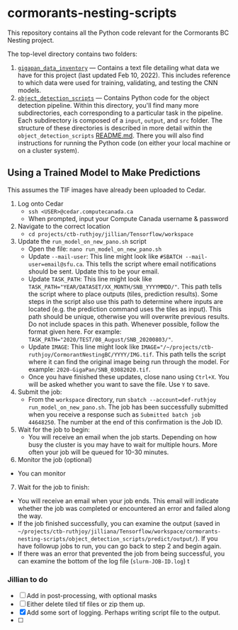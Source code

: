 # cormorants-nesting-scripts
This repository contains all the Python code relevant for the Cormorants BC Nesting project. 

The top-level directory contains two folders: 
1. [`gigapan_data_inventory`](/gigapan_data_inventory) &mdash; Contains a text file detailing what data we have for this project (last updated Feb 10, 2022). This includes reference to which data were used for training, validating, and testing the CNN models. 
2. [`object_detection_scripts`](/object_detection_scripts) &mdash; Contains Python code for the object detection pipeline. Within this directory, you'll find many more subdirectories, each corresponding to a particular task in the pipeline. Each subdirectory is composed of a `input`, `output`, and `src` folder. The structure of these directories is described in more detail within the `object_detection_scripts` [README.md](/object_detection_scripts/README.md). There you will also find instructions for running the Python code (on either your local machine or on a cluster system). 


## Using a Trained Model to Make Predictions
This assumes the TIF images have already been uploaded to Cedar. 
1. Log onto Cedar
    * `ssh <USER>@cedar.computecanada.ca`
    * When prompted, input your Compute Canada username & password
2. Navigate to the correct location
    * `cd projects/ctb-ruthjoy/jillian/Tensorflow/workspace`
3. Update the `run_model_on_new_pano.sh` script
    * Open the file: `nano run_model_on_new_pano.sh`
    * Update `--mail-user`: This line might look like 
      `#SBATCH --mail-user=email@sfu.ca`. This tells the script where email
       notifications should be sent. Update this to be your email. 
    * Update `TASK_PATH`: This line might look like `TASK_PATH="YEAR/DATASET/XX_MONTH/SNB_YYYYMMDD/"`. This path tells the script where to place outputs (tiles, prediction results). Some steps in the script also use this path to determine where inputs are located (e.g. the prediction command uses the tiles as input). This path should be unique, otherwise you will overwrite previous results. Do not include spaces in this path. Whenever possible, follow the format given here. For example: `TASK_PATH="2020/TEST/08_August/SNB_20200803/"`. 
    * Update `IMAGE`: This line might look like 
      `IMAGE="/~/projects/ctb-ruthjoy/CormorantNestingBC/YYYY/IMG.tif`. This path 
      tells the script where it can find the original image being run through the 
      model. For example: `2020-GigaPan/SNB_03082020.tif`.   
    * Once you have finished these updates, close nano using `Ctrl+X`. You will
      be asked whether you want to save the file. Use `Y` to save.
4. Submit the job: 
    * From the `workspace` directory, run 
    `sbatch --account=def-ruthjoy run_model_on_new_pano.sh`. The job has been 
     successfully submitted when you receive a response such as 
     `Submitted batch job 44648250`. The number at the end of this confirmation
     is the Job ID. 
5. Wait for the job to begin: 
    * You will receive an email when the job starts. Depending on how busy the 
      cluster is you may have to wait for multiple hours. More often your job 
      will be queued for 10-30 minutes. 
6. Monitor the job (optional)
  * You can monitor 
7. Wait for the job to finish: 
  * You will receive an email when your job ends. This email will indicate
    whether the job was completed or encountered an error and failed along the 
    way.
  * If the job finished successfully, you can examine the output (saved in 
    `~/projects/ctb-ruthjoy/jilliana/Tensorflow/workspace/cormorants-nesting-scripts/object_detection_scripts/predict/output/`). 
    If you have followup jobs to run, you can go back to step 2 and begin again.
  * If there was an error that prevented the job from being successful, you can
    examine the bottom of the log file (`slurm-JOB-ID.log`) t
    
### Jillian to do
- [ ] Add in post-processing, with optional masks
- [ ] Either delete tiled tif files or zip them up. 
- [X] Add some sort of logging. Perhaps writing script file to the output. 
- [ ]  
